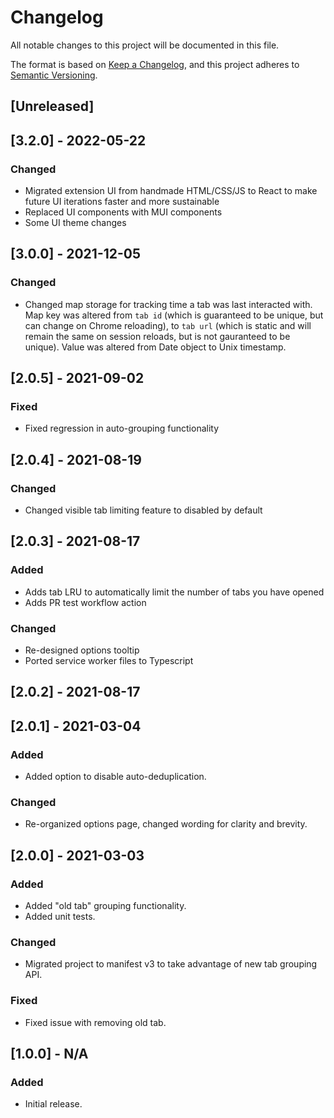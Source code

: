 # Changelog

All notable changes to this project will be documented in this file.

The format is based on [Keep a Changelog](https://keepachangelog.com/en/1.0.0/),
and this project adheres to [Semantic Versioning](https://semver.org/spec/v2.0.0.html).

## [Unreleased]

## [3.2.0] - 2022-05-22

### Changed

-   Migrated extension UI from handmade HTML/CSS/JS to React to make future UI iterations faster and more sustainable
-   Replaced UI components with MUI components
-   Some UI theme changes

## [3.0.0] - 2021-12-05

### Changed

-   Changed map storage for tracking time a tab was last interacted with. Map key was altered from `tab id` (which is guaranteed to be unique, but can change on Chrome reloading), to `tab url` (which is static and will remain the same on session reloads, but is not gauranteed to be unique). Value was altered from Date object to Unix timestamp.

## [2.0.5] - 2021-09-02

### Fixed

-   Fixed regression in auto-grouping functionality

## [2.0.4] - 2021-08-19

### Changed

-   Changed visible tab limiting feature to disabled by default

## [2.0.3] - 2021-08-17

### Added

-   Adds tab LRU to automatically limit the number of tabs you have opened
-   Adds PR test workflow action

### Changed

-   Re-designed options tooltip
-   Ported service worker files to Typescript

## [2.0.2] - 2021-08-17

## [2.0.1] - 2021-03-04

### Added

-   Added option to disable auto-deduplication.

### Changed

-   Re-organized options page, changed wording for clarity and brevity.

## [2.0.0] - 2021-03-03

### Added

-   Added "old tab" grouping functionality.
-   Added unit tests.

### Changed

-   Migrated project to manifest v3 to take advantage of new tab grouping API.

### Fixed

-   Fixed issue with removing old tab.

## [1.0.0] - N/A

### Added

-   Initial release.
